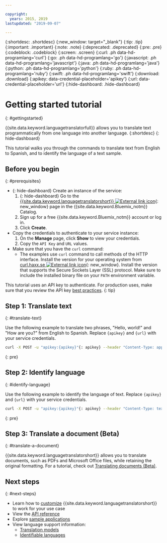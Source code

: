 ```yaml
---

copyright:
  years: 2015, 2019
lastupdated: "2019-09-07"

---
```

<!-- Attribute definitions -->
{:shortdesc: .shortdesc}
{:new_window: target="_blank"}
{:tip: .tip}
{:important: .important}
{:note: .note}
{:deprecated: .deprecated}
{:pre: .pre}
{:codeblock: .codeblock}
{:screen: .screen}
{:curl: .ph data-hd-programlang='curl'}
{:go: .ph data-hd-programlang='go'}
{:javascript: .ph data-hd-programlang='javascript'}
{:java: .ph data-hd-programlang='java'}
{:python: .ph data-hd-programlang='python'}
{:ruby: .ph data-hd-programlang='ruby'}
{:swift: .ph data-hd-programlang='swift'}
{:download: .download}
{:apikey: data-credential-placeholder='apikey'}
{:url: data-credential-placeholder='url'}
{:hide-dashboard: .hide-dashboard}

# Getting started tutorial
{: #gettingstarted}

{{site.data.keyword.languagetranslatorfull}} allows you to translate text programmatically from one language into another language.
{:shortdesc}
{: hide-dashboard}

This tutorial walks you through the commands to translate text from English to Spanish, and to identify the language of a text sample.

## Before you begin
{: #prerequisites}

- {: hide-dashboard} Create an instance of the service:
    1.  {: hide-dashboard} Go to the [{{site.data.keyword.languagetranslatorshort}} ![External link icon](../../icons/launch-glyph.svg "External link icon")](https://{DomainName}/catalog/services/language-translator){: new_window} page in the {{site.data.keyword.Bluemix_notm}} Catalog.
    2.  Sign up for a free {{site.data.keyword.Bluemix_notm}} account or log in.
    3.  Click **Create**.
- Copy the credentials to authenticate to your service instance:
    1.  On the **Manage** page, click **Show** to view your credentials.
    2.  Copy the `API Key` and `URL` values.
- Make sure that you have the `curl` command:
    - The examples use `curl` command to call methods of the HTTP interface. Install the version for your operating system from [curl.haxx.se ![External link icon](../../icons/launch-glyph.svg "External link icon")](https://curl.haxx.se/){: new_window}. Install the version that supports the Secure Sockets Layer (SSL) protocol. Make sure to include the installed binary file on your `PATH` environment variable.

This tutorial uses an API key to authenticate. For production uses, make sure that you review the API key [best practices](/docs/services/watson/apikey-bp.html#api-bp).
{: tip}

## Step 1: Translate text
{: #translate-text}

Use the following example to translate two phrases, "Hello, world!" and "How are you?" from English to Spanish. <span class="hide-dashboard">Replace `{apikey}` and `{url}` with your service credentials.</span>

```bash
curl -X POST -u "apikey:{apikey}"{: apikey} --header "Content-Type: application/json" --data "{\"text\": [\"Hello, world! \", \"How are you?\"], \"model_id\":\"en-es\"}" "{url}/v3/translate?version=2018-05-01"{: url}
```
{: pre}

## Step 2: Identify language
{: #identify-language}

Use the following example to identify the language of text. <span class="hide-dashboard">Replace `{apikey}` and `{url}` with your service credentials.</span>

```bash
curl -X POST -u "apikey:{apikey}"{: apikey} --header "Content-Type: text/plain" --data "Language Translator translates text from one language to another" "{url}/v3/identify?version=2018-05-01"{: url}
```
{: pre}

## Step 3: Translate a document (Beta)
{: #translate-a-document}

{{site.data.keyword.languagetranslatorshort}} allows you to translate documents, such as PDFs and Microsoft Office files, while retaining the original formatting. For a tutorial, check out [Translating documents (Beta)](/docs/services/language-translator?topic=language-translator-document-translator-tutorial).

## Next steps
{: #next-steps}

- Learn how to [customize](/docs/services/language-translator?topic=language-translator-customizing) {{site.data.keyword.languagetranslatorshort}} to work for your use case
- View the [API reference](https://{DomainName}/apidocs/language-translator)
- Explore [sample applications](/docs/services/language-translator?topic=language-translator-sample-apps)
- View language support information:
    - [Translation models](/docs/services/language-translator?topic=language-translator-translation-models)
    - [Identifiable languages](/docs/services/language-translator?topic=language-translator-identifiable-languages)
